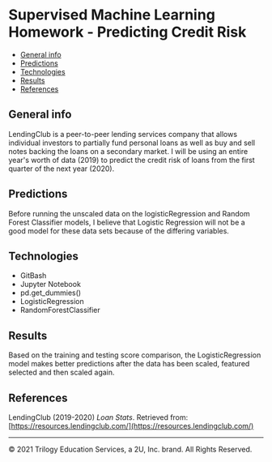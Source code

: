 # Supervised Machine Learning Homework - Predicting Credit Risk

* [General info](#general-info)
* [Predictions](#predictions)
* [Technologies](#technologies)
* [Results](#results)
* [References](#references)


## General info
LendingClub is a peer-to-peer lending services company that allows individual investors to partially fund personal loans as well as buy and sell notes backing the loans on a secondary market. I will be using an entire year's worth of data (2019) to predict the credit risk of loans from the first quarter of the next year (2020).

## Predictions
Before running the unscaled data on the logisticRegression and Random Forest Classifier models, I believe that Logistic Regression will not be a good model for these data sets because of the differing variables.

## Technologies
* GitBash
* Jupyter Notebook
* pd.get_dummies()
* LogisticRegression
* RandomForestClassifier

## Results
Based on the training and testing score comparison, the LogisticRegression model makes better predictions after the data has been scaled, featured selected and then scaled again.


## References

LendingClub (2019-2020) _Loan Stats_. Retrieved from: [https://resources.lendingclub.com/](https://resources.lendingclub.com/)

- - -

© 2021 Trilogy Education Services, a 2U, Inc. brand. All Rights Reserved.
